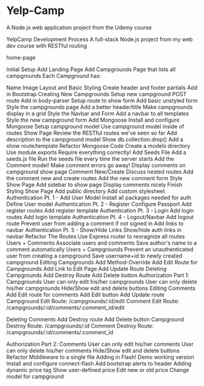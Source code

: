 # Yelp-Camp
A Node.js web application project from the Udemy course


YelpCamp Development Process
A full-stack Node.js project from my web dev course with RESTful routing

home-page

Initial Setup
Add Landing Page
Add Campgrounds Page that lists all campgrounds
Each Campground has:

Name
Image
Layout and Basic Styling
Create header and footer partials
Add in Bootstrap
Creating New Campgrounds
Setup new campground POST route
Add in body-parser
Setup route to show form
Add basic unstyled form
Style the campgrounds page
Add a better header/title
Make campgrounds display in a grid
Style the Navbar and Form
Add a navbar to all templates
Style the new campground form
Add Mongoose
Install and configure Mongoose
Setup campground model
Use campground model inside of routes
Show Page
Review the RESTful routes we've seen so far
Add description to the campground model
Show db.collection.drop()
Add a show route/template
Refactor Mongoose Code
Create a models directory
Use module.exports
Require everything correctly!
Add Seeds File
Add a seeds.js file
Run the seeds file every time the server starts
Add the Comment model!
Make comment errors go away!
Display comments on campground show page
Comment New/Create
Discuss nested routes
Add the comment new and create routes
Add the new comment form
Style Show Page
Add sidebar to show page
Display comments nicely
Finish Styling Show Page
Add public directory
Add custom stylesheet
Authentication Pt. 1 - Add User Model
Install all packages needed for auth
Define User model
Authentication Pt. 2 - Register
Configure Passport
Add register routes
Add register template
Authentication Pt. 3 - Login
Add login routes
Add login template
Authentication Pt. 4 - Logout/Navbar
Add logout route
Prevent user from adding a comment if not signed in
Add links to navbar
Authentication Pt. 5 - Show/Hide Links
Show/hide auth links in navbar
Refactor The Routes
Use Express router to reoragnize all routes
Users + Comments
Associate users and comments
Save author's name to a comment automatically
Users + Campgrounds
Prevent an unauthenticated user from creating a campground
Save username+id to newly created campground
Editing Campgrounds
Add Method-Override
Add Edit Route for Campgrounds
Add Link to Edit Page
Add Update Route
Deleting Campgrounds
Add Destroy Route
Add Delete button
Authorization Part 1: Campgrounds
User can only edit his/her campgrounds
User can only delete his/her campgrounds
Hide/Show edit and delete buttons
Editing Comments
Add Edit route for comments
Add Edit button
Add Update route
Campground Edit Route: /campgrounds/:id/edit Comment Edit Route: /campgrounds/:id/comments/:comment_id/edit

Deleting Comments
Add Destroy route
Add Delete button
Campground Destroy Route: /campgrounds/:id Comment Destroy Route: /campgrounds/:id/comments/:comment_id

Authorization Part 2: Comments
User can only edit his/her comments
User can only delete his/her comments
Hide/Show edit and delete buttons
Refactor Middleware to a single file
Adding in Flash!
Demo working version
Install and configure connect-flash
Add bootstrap alerts to header
Adding dynamic price tag
Show user-defined price
Edit new or old price
Change model for campground
